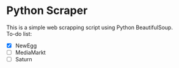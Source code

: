 # Python Scraper

This is a simple web scrapping script using Python BeautifulSoup.  
To-do list:  
- [x] NewEgg
- [ ] MediaMarkt
- [ ] Saturn
